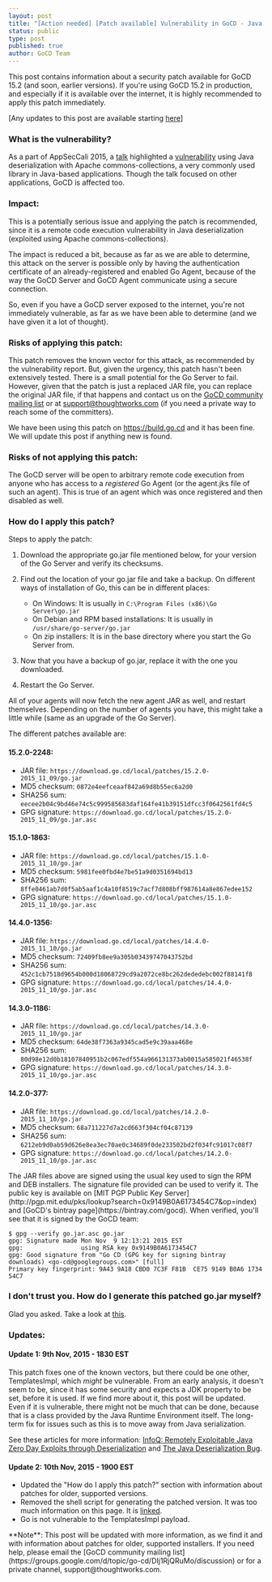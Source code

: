 ```yaml
---
layout: post
title: "[Action needed] [Patch available] Vulnerability in GoCD - Java deserialization and Apache commons-collections"
status: public
type: post
published: true
author: GoCD Team
---
```


This post contains information about a security patch available for GoCD 15.2 (and soon, earlier versions). If you're using GoCD 15.2 in production, and especially if it is available over the internet, it is highly recommended to apply this patch immediately.

[Any updates to this post are available starting [here](#updates)]

### What is the vulnerability?

As a part of AppSecCali 2015, a [talk](http://www.securitytube.net/video/13271) highlighted a
[vulnerability](http://foxglovesecurity.com/2015/11/06/what-do-weblogic-websphere-jboss-jenkins-opennms-and-your-application-have-in-common-this-vulnerability/)
using Java deserialization with Apache commons-collections, a very commonly used library in Java-based
applications. Though the talk focused on other applications, GoCD is affected too.


### Impact:

This is a potentially serious issue and applying the patch is recommended, since it is a remote code execution
vulnerability in Java deserialization (exploited using Apache commons-collections).

The impact is reduced a bit, because as far as we are able to determine, this attack on the server is possible only by
having the authentication certificate of an already-registered and enabled Go Agent, because of the way the GoCD Server
and GoCD Agent communicate using a secure connection.

So, even if you have a GoCD server exposed to the internet, you're not immediately vulnerable, as far as we have been
able to determine (and we have given it a lot of thought).


### Risks of applying this patch:

This patch removes the known vector for this attack, as recommended by the vulnerability report. But, given the urgency,
this patch hasn't been extensively tested. There is a small potential for the Go Server to fail. However, given that the
patch is just a replaced JAR file, you can replace the original JAR file, if that happens and contact us on the
[GoCD community mailing list](https://groups.google.com/d/topic/go-cd/DIj1RjQRuMo/discussion) or at support@thoughtworks.com (if you need a private way to reach some of the committers).

We have been using this patch on https://build.go.cd and it has been fine. We will update this post if anything new is
found.


### Risks of not applying this patch:

The GoCD server will be open to arbitrary remote code execution from anyone who has access to a *registered* Go Agent (or
the agent.jks file of such an agent). This is true of an agent which was once registered and then disabled as well.


### How do I apply this patch?

Steps to apply the patch:

1. Download the appropriate go.jar file mentioned below, for your version of the Go Server and verify its checksums.

2. Find out the location of your go.jar file and take a backup. On different ways of installation of Go, this can be in different places:
    - On Windows: It is usually in `C:\Program Files (x86)\Go Server\go.jar`
    - On Debian and RPM based installations: It is usually in `/usr/share/go-server/go.jar`
    - On zip installers: It is in the base directory where you start the Go Server from.

3. Now that you have a backup of go.jar, replace it with the one you downloaded.

4. Restart the Go Server.

All of your agents will now fetch the new agent JAR as well, and restart themselves. Depending on the number of agents
you have, this might take a little while (same as an upgrade of the Go Server).

The different patches available are:

#### 15.2.0-2248:

* JAR file: `https://download.go.cd/local/patches/15.2.0-2015_11_09/go.jar`
* MD5 checksum: `0872e4eefceaaf842a69d8b55ec6a2d0`
* SHA256 sum: `eecee2b04c9bd46e74c5c999585683daf164fe41b39151dfcc3f0642561fd4c5`
* GPG signature: `https://download.go.cd/local/patches/15.2.0-2015_11_09/go.jar.asc`

#### 15.1.0-1863:

* JAR file: `https://download.go.cd/local/patches/15.1.0-2015_11_10/go.jar`
* MD5 checksum: `5981fee0fbd4e7be51a9d0351694bd13`
* SHA256 sum: `8ffe0461ab7d0f5ab5aaf1c4a10f8519c7acf7d808bff987614a8e867edee152`
* GPG signature: `https://download.go.cd/local/patches/15.1.0-2015_11_10/go.jar.asc`

#### 14.4.0-1356:

* JAR file: `https://download.go.cd/local/patches/14.4.0-2015_11_10/go.jar`
* MD5 checksum: `72409fb8ee9a305b03439747043752bd`
* SHA256 sum: `452c1cb7518d9654b000d18068729cd9a2072ce8bc262dededebc002f88141f8`
* GPG signature: `https://download.go.cd/local/patches/14.4.0-2015_11_10/go.jar.asc`

#### 14.3.0-1186:

* JAR file: `https://download.go.cd/local/patches/14.3.0-2015_11_10/go.jar`
* MD5 checksum: `64de38f7363a9345cad5e9c39aaa468e`
* SHA256 sum: `80d98e12d0b18107840951b2c067edf554a966131373ab0015a585021f46538f`
* GPG signature: `https://download.go.cd/local/patches/14.3.0-2015_11_10/go.jar.asc`

#### 14.2.0-377:

* JAR file: `https://download.go.cd/local/patches/14.2.0-2015_11_10/go.jar`
* MD5 checksum: `68a711227d7a2cd663f304cf04c87139`
* SHA256 sum: `6212eb9d0ab59d626e8ea3ec70ae0c34689f0de233502bd2f034fc91017c08f7`
* GPG signature: `https://download.go.cd/local/patches/14.2.0-2015_11_10/go.jar.asc`

<p>
The JAR files above are signed using the usual key used to sign the RPM and DEB installers. The signature file provided can be used to verify it.
The public key is available on [MIT PGP Public Key Server](http://pgp.mit.edu/pks/lookup?search=0x9149B0A6173454C7&op=index) and
[GoCD's bintray page](https://bintray.com/gocd). When verified, you'll see that it is signed by the GoCD team:

```
$ gpg --verify go.jar.asc go.jar
gpg: Signature made Mon Nov  9 12:13:21 2015 EST
gpg:                using RSA key 0x9149B0A6173454C7
gpg: Good signature from "Go CD (GPG key for signing bintray downloads) <go-cd@googlegroups.com>" [full]
Primary key fingerprint: 9A43 9A18 CBD0 7C3F F81B  CE75 9149 B0A6 1734 54C7
```


### I don't trust you. How do I generate this patched go.jar myself?

Glad you asked. Take a look at [this](/misc/generate-patched-jar-for-deserialization-vulnerability.html).


<a name="updates"></a>
### Updates:

#### Update 1: 9th Nov, 2015 - 1830 EST

This patch fixes one of the known vectors, but there could be one other, TemplatesImpl, which *might* be vulnerable. From an early analysis, it doesn't seem to be, since it has some security and expects a JDK property to be set, before it is used. If we find more about it, this post will be updated. Even if it is vulnerable, there might not be much that can be done, because that is a class provided by the Java Runtime Environment itself. The long-term fix for issues such as this is to move away from Java serialization.

See these articles for more information: [InfoQ: Remotely Exploitable Java Zero Day Exploits through Deserialization](http://www.infoq.com/news/2015/11/commons-exploit) and 
[The Java Deserialization Bug](http://fishbowl.pastiche.org/2015/11/09/java_serialization_bug/).


#### Update 2: 10th Nov, 2015 - 1900 EST

* Updated the "How do I apply this patch?" section with information about patches for older, supported versions.
* Removed the shell script for generating the patched version. It was too much information on this page. It is
  [linked](/misc/generate-patched-jar-for-deserialization-vulnerability.html).
* Go is not vulnerable to the TemplatesImpl payload.

<p>
**Note**: This post will be updated with more information, as we find it and with information about patches for older, supported
installers. If you need help, please email the [GoCD community mailing list](https://groups.google.com/d/topic/go-cd/DIj1RjQRuMo/discussion)
or for a private channel, support@thoughtworks.com.
